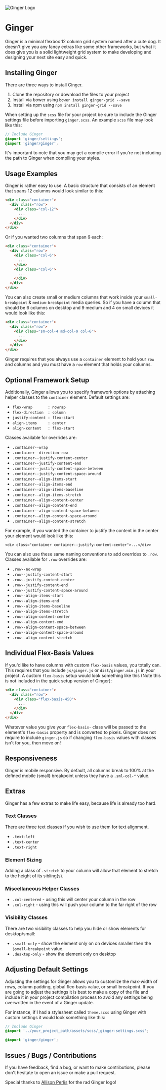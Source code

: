 ![Ginger Logo](http://erwstout.github.io/ginger/images/GingerLogo.png)

# Ginger #
Ginger is a minimal flexbox 12 column grid system named after a cute dog. It doesn't give
you any fancy extras like some other frameworks, but what it does give you is a
solid lightweight grid system to make developing and designing your next site
easy and quick.

## Installing Ginger ##
There are three ways to install Ginger.

1.  Clone the repository or download the files to your project
2.  Install via bower using `bower install ginger-grid --save`
3.  Install via npm using `npm install ginger-grid --save`

When setting up the `scss` file for your project be sure to include the Ginger
settings file before importing `ginger.scss`. An example `scss` file may look like this:

```scss
// Include Ginger
@import 'ginger/settings';
@import 'ginger/ginger';
```
It's important to note that you may get a compile error if you're not including
the path to Ginger when compiling your styles.

## Usage Examples ##
Ginger is rather easy to use. A basic structure that consists of an element that
spans 12 columns would look similar to this:
```html
<div class="container">
  <div class="row">
    <div class="col-12">
      ...
    </div>
  </div>
</div>
```
Or if you wanted two columns that span 6 each:
```html
<div class="container">
  <div class="row">
    <div class="col-6">
      ...
    </div>
    <div class="col-6">
      ...
    </div>
  </div>
</div>
```
You can also create small or medium columns that work inside your `small-breakpoint` & `medium-breakpoint`
media queries. So if you have a column that should be 6 columns on desktop and 9 medium
and 4 on small devices it would look like this:

```html
<div class="container">
  <div class="row">
    <div class="sm-col-4 md-col-9 col-6">
      ...
    </div>
  </div>
</div>
```

Ginger requires that you always use a `container` element to hold your `row` and
columns and you must have a `row` element that holds your columns.

## Optional Framework Setup ##
Additionally, Ginger allows you to specify framework options by attaching helper classes to the `container` element.
Default settings are:
- `flex-wrap       : nowrap`
- `flex-direction  : column`
- `justify-content : flex-start`
- `align-items     : center`
- `align-content   : flex-start`

Classes available for overrides are:
- `.container--wrap`
- `.container--direction-row`
- `.container--justify-content-center`
- `.container--justify-content-end`
- `.container--justify-content-space-between`
- `.container--justify-content-space-around`
- `.container--align-items-start`
- `.container--align-items-end`
- `.container--align-items-baseline`
- `.container--align-items-stretch`
- `.container--align-content-center`
- `.container--align-content-end`
- `.container--align-content-space-between`
- `.container--align-content-space-around`
- `.container--align-content-stretch`

For example, if you wanted the container to justify the content in the center your
element would look like this:

`<div class="container container--justify-content-center">...</div>`

You can also use these same naming conventions to add overrides to `.row`. Classes
available for `.row` overrides are:

- `.row--no-wrap`
- `.row--justify-content-start`
- `.row--justify-content-center`
- `.row--justify-content-end`
- `.row--justify-content-space-around`
- `.row--align-items-start`
- `.row--align-items-end`
- `.row--align-items-baseline`
- `.row--align-items-stretch`
- `.row--align-content-center`
- `.row--align-content-end`
- `.row--align-content-space-between`
- `.row--align-content-space-around`
- `.row--align-content-stretch`

## Individual Flex-Basis Values ##
If you'd like to have columns with custom `flex-basis` values, you totally can.
This requires that you include `js/ginger.js` or `dist/ginger.min.js` in your project. A
custom `flex-basis` setup would look something like this (Note this is not included
  in the quick setup version of Ginger):

```html
<div class="container">
  <div class="row">
    <div class="flex-basis-450">
      ...
    </div>
  </div>
</div>
```
Whatever value you give your `flex-basis-` class will be passed to the element's
`flex-basis` property and is converted to pixels. Ginger does not require to include `ginger.js` so if changing
`flex-basis` values with classes isn't for you, then move on!


## Responsiveness ##
Ginger is mobile responsive. By default, all columns break to 100% at the defined
mobile (small) breakpoint unless they have a `.sml-col-*` value.

## Extras ##
Ginger has a few extras to make life easy, because life is already too hard.

### Text Classes ###
There are three text classes if you wish to use them for text alignment.
- `.text-left`
- `.text-center`
- `.text-right`

### Element Sizing ###
Adding a class of `.stretch` to your column will allow that element to stretch
to the height of its sibling(s).

### Miscellaneous Helper Classes ###
* `.col-centered` - using this will center your column in the row
* `.col-right` - using this will push your column to the far right of the row

### Visibility Classes ###
There are two visibility classes to help you hide or show elements for desktop/small:

* `.small-only` - show the element only on on devices smaller then the `$small-breakpoint` value.
* `.desktop-only` - show the element only on desktop

## Adjusting Default Settings ##
Adjusting the settings for Ginger allows you to customize the max-width of rows,
column padding, global flex-basis value, or small breakpoint. If you are going to adjust
the settings it is best to make a copy of the file and include it in your project
compilation process to avoid any settings being overwritten in the event of a
Ginger update.

For instance, if I had a stylesheet called `theme.scss` using Ginger with custom
settings it would look something like this:
```scss
// Include Ginger
@import '../your_project_path/assets/scss/_ginger-settings.scss';

@import 'ginger/ginger';
```

## Issues / Bugs / Contributions ##
If you have feedback, find a bug, or want to make contributions, please don't
hesitate to open an issue or make a pull request.

Special thanks to [Allison Perlis](http://allisonperlis.com/) for the rad Ginger
logo!
